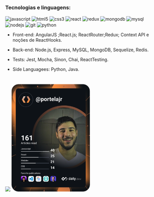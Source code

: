 
### Tecnologias e linguagens:

<div style="display: inline-block">
  <img align="center" alt="javascript" height="70" width="50" src="https://cdn.jsdelivr.net/gh/devicons/devicon/icons/javascript/javascript-original.svg" />
  <img align="center" alt="html5" height="70" width="50" src="https://cdn.jsdelivr.net/gh/devicons/devicon/icons/html5/html5-plain-wordmark.svg" />
  <img align="center" alt="css3" height="70" width="50" src="https://cdn.jsdelivr.net/gh/devicons/devicon/icons/css3/css3-plain-wordmark.svg" />
  <img align="center" alt="react" height="70" width="50" src="https://cdn.jsdelivr.net/gh/devicons/devicon/icons/react/react-original-wordmark.svg" />
  <img align="center" alt="redux" height="70" width="50" src="https://cdn.jsdelivr.net/gh/devicons/devicon/icons/redux/redux-original.svg" />
  <img align="center" alt="mongodb" height="70" width="50" src="https://cdn.jsdelivr.net/gh/devicons/devicon/icons/mongodb/mongodb-plain-wordmark.svg" />
  <img align="center" alt="mysql" height="70" width="50" src="https://cdn.jsdelivr.net/gh/devicons/devicon/icons/mysql/mysql-plain-wordmark.svg" />
  <img align="center" alt="nodejs" height="70" width="50" src="https://cdn.jsdelivr.net/gh/devicons/devicon/icons/nodejs/nodejs-plain-wordmark.svg" />
  <img align="center" alt="git" height="70" width="50" src="https://cdn.jsdelivr.net/gh/devicons/devicon/icons/git/git-plain-wordmark.svg" />
  <img align="center" alt="python" height="70" width="50" src="https://cdn.jsdelivr.net/gh/devicons/devicon/icons/python/python-original-wordmark.svg" />
</div>


- Front-end: AngularJS ;React.js; ReactRouter;Redux; Context API e noções de ReactHooks.

- Back-end: Node.js, Express, MySQL, MongoDB, Sequelize, Redis. 

- Tests: Jest, Mocha, Sinon, Chai, ReactTesting.

- Side Languagees: Python, Java.
#

<div>
  <img height="180em" src="https://github-readme-stats.vercel.app/api?username=portelajr&include_all_commits=true&count_private=true&hide=stars" />
  <a href="https://daily.dev/"><img src="https://github.com/portelajr/portelajr/blob/main/devcard.svg" width="250" alt="portelajr DevCard"/></a>
</div>

#
